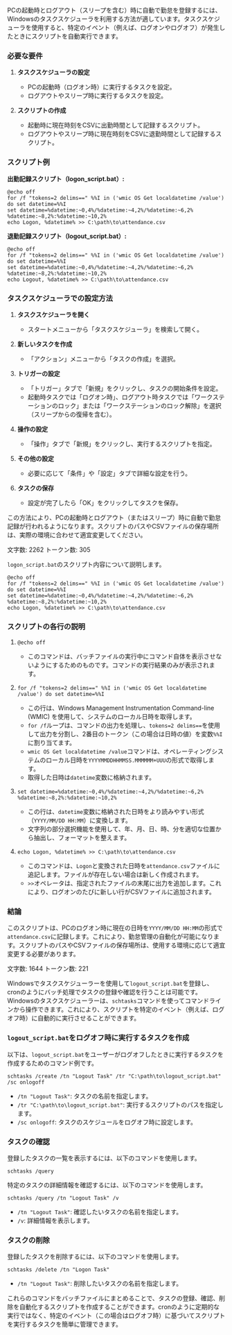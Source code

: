PCの起動時とログアウト（スリープを含む）時に自動で勤怠を登録するには、Windowsのタスクスケジューラを利用する方法が適しています。タスクスケジューラを使用すると、特定のイベント（例えば、ログオンやログオフ）が発生したときにスクリプトを自動実行できます。

### 必要な要件

1. **タスクスケジューラの設定**
   - PCの起動時（ログオン時）に実行するタスクを設定。
   - ログアウトやスリープ時に実行するタスクを設定。

2. **スクリプトの作成**
   - 起動時に現在時刻をCSVに出勤時間として記録するスクリプト。
   - ログアウトやスリープ時に現在時刻をCSVに退勤時間として記録するスクリプト。

### スクリプト例

**出勤記録スクリプト（logon_script.bat）:**

```batch
@echo off
for /f "tokens=2 delims==" %%I in ('wmic OS Get localdatetime /value') do set datetime=%%I
set datetime=%datetime:~0,4%/%datetime:~4,2%/%datetime:~6,2% %datetime:~8,2%:%datetime:~10,2%
echo Logon, %datetime% >> C:\path\to\attendance.csv
```

**退勤記録スクリプト（logout_script.bat）:**

```batch
@echo off
for /f "tokens=2 delims==" %%I in ('wmic OS Get localdatetime /value') do set datetime=%%I
set datetime=%datetime:~0,4%/%datetime:~4,2%/%datetime:~6,2% %datetime:~8,2%:%datetime:~10,2%
echo Logout, %datetime% >> C:\path\to\attendance.csv
```

### タスクスケジューラでの設定方法

1. **タスクスケジューラを開く**
   - スタートメニューから「タスクスケジューラ」を検索して開く。

2. **新しいタスクを作成**
   - 「アクション」メニューから「タスクの作成」を選択。

3. **トリガーの設定**
   - 「トリガー」タブで「新規」をクリックし、タスクの開始条件を設定。
   - 起動時タスクでは「ログオン時」、ログアウト時タスクでは「ワークステーションのロック」または「ワークステーションのロック解除」を選択（スリープからの復帰を含む）。

4. **操作の設定**
   - 「操作」タブで「新規」をクリックし、実行するスクリプトを指定。

5. **その他の設定**
   - 必要に応じて「条件」や「設定」タブで詳細な設定を行う。

6. **タスクの保存**
   - 設定が完了したら「OK」をクリックしてタスクを保存。

この方法により、PCの起動時とログアウト（またはスリープ）時に自動で勤怠記録が行われるようになります。スクリプトのパスやCSVファイルの保存場所は、実際の環境に合わせて適宜変更してください。

文字数: 2262
トークン数: 305


`logon_script.bat`のスクリプト内容について説明します。

```batch
@echo off
for /f "tokens=2 delims==" %%I in ('wmic OS Get localdatetime /value') do set datetime=%%I
set datetime=%datetime:~0,4%/%datetime:~4,2%/%datetime:~6,2% %datetime:~8,2%:%datetime:~10,2%
echo Logon, %datetime% >> C:\path\to\attendance.csv
```

### スクリプトの各行の説明

1. `@echo off`
   - このコマンドは、バッチファイルの実行中にコマンド自体を表示させないようにするためのものです。コマンドの実行結果のみが表示されます。

2. `for /f "tokens=2 delims==" %%I in ('wmic OS Get localdatetime /value') do set datetime=%%I`
   - この行は、Windows Management Instrumentation Command-line (WMIC) を使用して、システムのローカル日時を取得します。
   - `for /f`ループは、コマンドの出力を処理し、`tokens=2 delims==`を使用して出力を分割し、2番目のトークン（この場合は日時の値）を変数`%%I`に割り当てます。
   - `wmic OS Get localdatetime /value`コマンドは、オペレーティングシステムのローカル日時を`YYYYMMDDHHMMSS.MMMMMM+UUU`の形式で取得します。
   - 取得した日時は`datetime`変数に格納されます。

3. `set datetime=%datetime:~0,4%/%datetime:~4,2%/%datetime:~6,2% %datetime:~8,2%:%datetime:~10,2%`
   - この行は、`datetime`変数に格納された日時をより読みやすい形式（`YYYY/MM/DD HH:MM`）に変換します。
   - 文字列の部分選択機能を使用して、年、月、日、時、分を適切な位置から抽出し、フォーマットを整えます。

4. `echo Logon, %datetime% >> C:\path\to\attendance.csv`
   - このコマンドは、`Logon`と変換された日時を`attendance.csv`ファイルに追記します。ファイルが存在しない場合は新しく作成されます。
   - `>>`オペレータは、指定されたファイルの末尾に出力を追加します。これにより、ログオンのたびに新しい行がCSVファイルに追加されます。

### 結論

このスクリプトは、PCのログオン時に現在の日時を`YYYY/MM/DD HH:MM`の形式で`attendance.csv`に記録します。これにより、勤怠管理の自動化が可能になります。スクリプトのパスやCSVファイルの保存場所は、使用する環境に応じて適宜変更する必要があります。

文字数: 1644
トークン数: 221

Windowsでタスクスケジューラーを使用して`logout_script.bat`を登録し、cronのようにバッチ処理でタスクの登録や確認を行うことは可能です。Windowsのタスクスケジューラーは、`schtasks`コマンドを使ってコマンドラインから操作できます。これにより、スクリプトを特定のイベント（例えば、ログオフ時）に自動的に実行させることができます。

### `logout_script.bat`をログオフ時に実行するタスクを作成

以下は、`logout_script.bat`をユーザーがログオフしたときに実行するタスクを作成するためのコマンド例です。

```batch
schtasks /create /tn "Logout Task" /tr "C:\path\to\logout_script.bat" /sc onlogoff
```

- `/tn "Logout Task"`: タスクの名前を指定します。
- `/tr "C:\path\to\logout_script.bat"`: 実行するスクリプトのパスを指定します。
- `/sc onlogoff`: タスクのスケジュールをログオフ時に設定します。

### タスクの確認

登録したタスクの一覧を表示するには、以下のコマンドを使用します。

```batch
schtasks /query
```

特定のタスクの詳細情報を確認するには、以下のコマンドを使用します。

```batch
schtasks /query /tn "Logout Task" /v
```

- `/tn "Logout Task"`: 確認したいタスクの名前を指定します。
- `/v`: 詳細情報を表示します。

### タスクの削除

登録したタスクを削除するには、以下のコマンドを使用します。

```batch
schtasks /delete /tn "Logon Task"
```

- `/tn "Logout Task"`: 削除したいタスクの名前を指定します。

これらのコマンドをバッチファイルにまとめることで、タスクの登録、確認、削除を自動化するスクリプトを作成することができます。cronのように定期的な実行ではなく、特定のイベント（この場合はログオフ時）に基づいてスクリプトを実行するタスクを簡単に管理できます。
